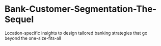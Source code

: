 # Bank-Customer-Segmentation-The-Sequel
Location-specific insights to design tailored banking strategies that go beyond the one-size-fits-all
